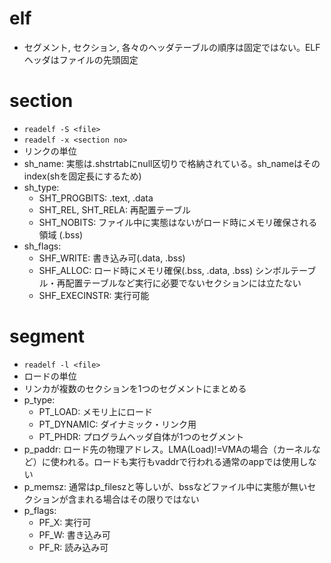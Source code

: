 # elf
- セグメント, セクション, 各々のヘッダテーブルの順序は固定ではない。ELFヘッダはファイルの先頭固定

# section
- `readelf -S <file>`
- `readelf -x <section no>`
- リンクの単位
- sh_name: 実態は.shstrtabにnull区切りで格納されている。sh_nameはそのindex(shを固定長にするため) 
- sh_type:
	- SHT_PROGBITS: .text, .data
	- SHT_REL, SHT_RELA: 再配置テーブル
	- SHT_NOBITS: ファイル中に実態はないがロード時にメモリ確保される領域 (.bss)
- sh_flags:
	- SHF_WRITE: 書き込み可(.data, .bss)
	- SHF_ALLOC: ロード時にメモリ確保(.bss, .data, .bss) シンボルテーブル・再配置テーブルなど実行に必要でないセクションには立たない
	- SHF_EXECINSTR: 実行可能

# segment
- `readelf -l <file>`
- ロードの単位
- リンカが複数のセクションを1つのセグメントにまとめる
- p_type: 
	- PT_LOAD: メモリ上にロード
	- PT_DYNAMIC: ダイナミック・リンク用
	- PT_PHDR: プログラムヘッダ自体が1つのセグメント
- p_paddr: ロード先の物理アドレス。LMA(Load)!=VMAの場合（カーネルなど）に使われる。ロードも実行もvaddrで行われる通常のappでは使用しない
- p_memsz: 通常はp_fileszと等しいが、bssなどファイル中に実態が無いセクションが含まれる場合はその限りではない
- p_flags:
	- PF_X: 実行可
	- PF_W: 書き込み可
	- PF_R: 読み込み可
